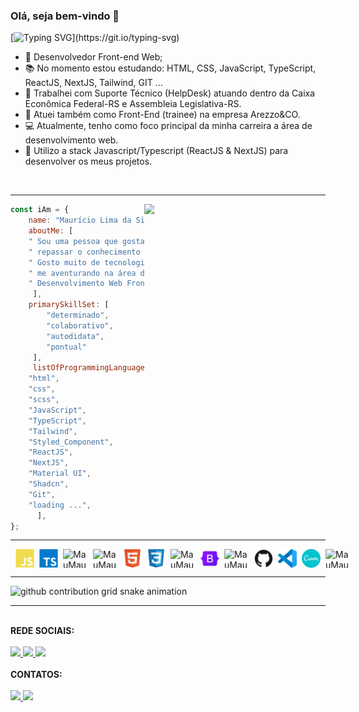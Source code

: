 ### Olá, seja bem-vindo 👋

[![Typing SVG](https://readme-typing-svg.herokuapp.com?font=Verdana&size=30&color=ede247&background=27272700&multiline=true&height=60&lines=Nunca+pare+de+aprender!)](https://git.io/typing-svg)

- 📌 Desenvolvedor Front-end Web;
- 📚 No momento estou estudando: HTML, CSS, JavaScript, TypeScript, ReactJS, NextJS, Tailwind, GIT ...
- 💼 Trabalhei com Suporte Técnico (HelpDesk) atuando dentro da Caixa Econômica Federal-RS e Assembleia Legislativa-RS.
- 💼 Atuei também como Front-End (trainee) na empresa Arezzo&CO.
- 💻 Atualmente, tenho como foco principal da minha carreira a área de desenvolvimento web.
- 🚀 Utilizo a stack Javascript/Typescript (ReactJS & NextJS) para desenvolver os meus projetos.
<br>
<hr>
<img align="right" width="290" src="https://raw.githubusercontent.com/Adam-pw/Adam-pw/main/animation_500_kxa883sd.gif" />

```js
const iAm = {
    name: "Maurício Lima da Silva",
    aboutMe: [
	" Sou uma pessoa que gosta de aprender e ensinar",
	" repassar o conhecimento adquirido.",
	" Gosto muito de tecnologias, filmes, futebol e games",
	" me aventurando na área de investimentos também.",
	" Desenvolvimento Web Front-end é a minha dedicação no momento.",
     ],
    primarySkillSet: [
    	"determinado",
    	"colaborativo",
    	"autodidata",
    	"pontual"
     ],
     listOfProgrammingLanguages: [
	"html",
	"css",
	"scss",
	"JavaScript",
	"TypeScript",
	"Tailwind",
	"Styled_Component",
	"ReactJS",
	"NextJS",
	"Material UI",
	"Shadcn",
	"Git",
	"loading ...",
      ],
};
```

<hr>

<div style="display: flex; gap: 8px"><br>
 
  <img align="center" alt="MauMau-Js" height="30" width="40" src="https://raw.githubusercontent.com/devicons/devicon/master/icons/javascript/javascript-plain.svg">
     
  <img align="center" alt="MauMau-TS" height="30" width="40" src="https://raw.githubusercontent.com/devicons/devicon/master/icons/typescript/typescript-original.svg">

  <img align="center" alt="MauMau-React" height="30" width="40" src="https://cdn.jsdelivr.net/gh/devicons/devicon@latest/icons/react/react-original.svg">

  <img align="center" alt="MauMau-Next" height="30" width="40" src="https://cdn.jsdelivr.net/gh/devicons/devicon@latest/icons/nextjs/nextjs-original.svg">

  <img align="center" alt="MauMau-HTML" height="30" width="40" src="https://raw.githubusercontent.com/devicons/devicon/master/icons/html5/html5-original.svg">
  
  <img align="center" alt="MauMau-CSS" height="30" width="40" src="https://raw.githubusercontent.com/devicons/devicon/master/icons/css3/css3-original.svg">

  <img align="center" alt="MauMau-SCSS" height="30" width="40" src="https://cdn.jsdelivr.net/gh/devicons/devicon@latest/icons/sass/sass-original.svg">
   
   <img align="center" alt="MauMau-Boot" height="30" width="40" src="https://raw.githubusercontent.com/devicons/devicon/master/icons/bootstrap/bootstrap-original.svg">

   <img align="center" alt="MauMau-Tailwind" height="30" width="40" src="https://cdn.jsdelivr.net/gh/devicons/devicon@latest/icons/tailwindcss/tailwindcss-original.svg">
   
   <img align="center" alt="MauMau-GitHub" height="30" width="40" src="https://raw.githubusercontent.com/devicons/devicon/master/icons/github/github-original.svg">
   
   <img align="center" alt="MauMau-VsCode" height="30" width="40" src="https://raw.githubusercontent.com/devicons/devicon/master/icons/vscode/vscode-original.svg">

   <img align="center" alt="MauMau-Canva" height="30" width="40" src="https://raw.githubusercontent.com/devicons/devicon/master/icons/canva/canva-original.svg">

   <img align="center" alt="MauMau-Git" height="30" width="40" src="https://cdn.jsdelivr.net/gh/devicons/devicon@latest/icons/git/git-original.svg">
   
</div>
<hr>
 
  <picture>
    <source media="(prefers-color-scheme: dark)" srcset="https://raw.githubusercontent.com/mauriciolima2701/mauriciolima2701/output/github-contribution-grid-snake-dark.svg">
    <source media="(prefers-color-scheme: light)" srcset="https://raw.githubusercontent.com/mauriciolima2701/mauriciolima2701/output/github-contribution-grid-snake.svg">
    <img alt="github contribution grid snake animation" src="https://raw.githubusercontent.com/mauriciolima2701/mauriciolima2701/output/github-contribution-grid-snake.svg">
</picture>
  
<hr>
<br>
 <b>REDE SOCIAIS: </b>
<br>
<br>
<a href="https://www.facebook.com/maumau.lima" target="_blank">
  <img src="https://img.shields.io/badge/Facebook-1877F2?style=for-the-badge&logo=facebook&logoColor=white" /> 
</a>
<a href="https://www.instagram.com/mauriciolimas_" target="_blank">
  <img src="https://img.shields.io/badge/Instagram-E4405F?style=for-the-badge&logo=instagram&logoColor=white" />  </a>
<a href="https://www.linkedin.com/in/mauriciolimas/" target="_blank">
  <img src="https://img.shields.io/badge/LinkedIn-0077B5?style=for-the-badge&logo=linkedin&logoColor=white" />
</a>
</br>
<br>
 <b> CONTATOS: </b>
<br>
<br>
<a href="https://api.whatsapp.com/send/?phone=5551992383038" target="_blank">
  <img src="https://img.shields.io/badge/WhatsApp-25D366?style=for-the-badge&logo=whatsapp&logoColor=white" />  
</a>
 <a href = "mailto:mauricio2701@gmail.com"><img src="https://img.shields.io/badge/-Gmail-%23333?style=for-the-badge&logo=gmail&logoColor=white" target="_blank">
</a>
<br/>
